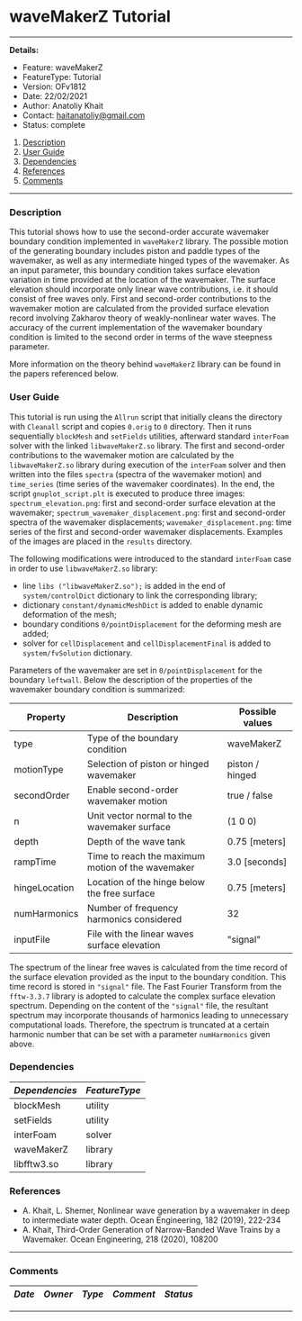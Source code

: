 # waveMakerZ Tutorial

---
**Details:**
* Feature: waveMakerZ
* FeatureType: Tutorial
* Version: OFv1812
* Date: 22/02/2021
* Author: Anatoliy Khait
* Contact: haitanatoliy@gmail.com
* Status: complete

1. [Description](#description)  
1. [User Guide](#user_guide)
1. [Dependencies](#dependencies)
1. [References](#references)
1. [Comments](#comments)
---

<a name="description"/>

### Description

This tutorial shows how to use the second-order accurate wavemaker boundary condition implemented in `waveMakerZ` library. The possible motion of the generating boundary includes piston and paddle types of the wavemaker, as well as any intermediate hinged types of the wavemaker. As an input parameter, this boundary condition takes surface elevation variation in time provided at the location of the wavemaker. The surface elevation should incorporate only linear wave contributions, i.e. it should consist of free waves only. First and second-order contributions to the wavemaker motion are calculated from the provided surface elevation record involving Zakharov theory of weakly-nonlinear water waves. The accuracy of the current implementation of the wavemaker boundary condition is limited to the second order in terms of the wave steepness parameter.

More information on the theory behind `waveMakerZ` library can be found in the papers referenced below.

<a name="user_guide"/>

### User Guide

This tutorial is run using the `Allrun` script that initially cleans the directory with `Cleanall` script and copies `0.orig` to `0` directory. Then it runs sequentially `blockMesh` and `setFields` utilities, afterward standard `interFoam` solver with the linked `libwaveMakerZ.so` library. The first and second-order contributions to the wavemaker motion are calculated by the `libwaveMakerZ.so` library during execution of the `interFoam` solver and then written into the files `spectra` (spectra of the wavemaker motion) and `time_series` (time series of the wavemaker coordinates). In the end, the script `gnuplot_script.plt` is executed to produce three images: `spectrum_elevation.png`: first and second-order surface elevation at the wavemaker; `spectrum_wavemaker_displacement.png`: first and second-order spectra of the wavemaker displacements; `wavemaker_displacement.png`: time series of the first and second-order wavemaker displacements. Examples of the images are placed in the `results` directory.

The following modifications were introduced to the standard `interFoam` case in order to use `libwaveMakerZ.so` library:
 * line `libs ("libwaveMakerZ.so");` is added in the end of `system/controlDict` dictionary to link the corresponding library;
 * dictionary `constant/dynamicMeshDict` is added to enable dynamic deformation of the mesh;
 * boundary conditions `0/pointDisplacement` for the deforming mesh are added;
 * solver for `cellDisplacement` and `cellDisplacementFinal` is added to `system/fvSolution` dictionary.

Parameters of the wavemaker are set in `0/pointDisplacement` for the boundary `leftwall`. Below the description of the properties of the wavemaker boundary condition is summarized:

| Property      | Description                                       | Possible values  |
| --------------|---------------------------------------------------|------------------|
| type          | Type of the boundary condition                    | waveMakerZ       |
| motionType    | Selection of piston or hinged wavemaker           | piston / hinged  |
| secondOrder   | Enable second-order wavemaker motion              | true / false     |
| n             | Unit vector normal to the wavemaker surface       | (1 0 0)          |
| depth         | Depth of the wave tank                            | 0.75 [meters]    |
| rampTime      | Time to reach the maximum motion of the wavemaker | 3.0 [seconds]    |
| hingeLocation | Location of the hinge below the free surface      | 0.75 [meters]    |
| numHarmonics  | Number of frequency harmonics considered          | 32               |
| inputFile     | File with the linear waves surface elevation      | "signal"         |

The spectrum of the linear free waves is calculated from the time record of the surface elevation provided as the input to the boundary condition. This time record is stored in `"signal"` file. The Fast Fourier Transform from the `fftw-3.3.7` library is adopted to calculate the complex surface elevation spectrum. Depending on the content of the `"signal"` file, the resultant spectrum may incorporate thousands of harmonics leading to unnecessary computational loads. Therefore, the spectrum is truncated at a certain harmonic number that can be set with a parameter `numHarmonics` given above.

<a name="dependencies"/>

### Dependencies

| *Dependencies*        | *FeatureType*     |
| -------------         |--------------     |
| blockMesh             | utility           |
| setFields             | utility           |
| interFoam             | solver            |
| waveMakerZ            | library           |
| libfftw3.so           | library           |

<a name="references"/>

### References

 * A. Khait, L. Shemer, Nonlinear wave generation by a wavemaker in deep to intermediate water depth. Ocean Engineering, 182 (2019), 222-234
 * A. Khait, Third-Order Generation of Narrow-Banded Wave Trains by a Wavemaker. Ocean Engineering, 218 (2020), 108200

----
<a name="comments"/>

### Comments

| *Date* | *Owner* | *Type* |      *Comment*                            | *Status* |
--- | --- | --- | --- | ---

----
